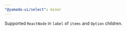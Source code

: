```yaml
---
"@yamada-ui/select": minor
---
```


Supported `ReactNode` in `label` of `items` and `Option` children.
